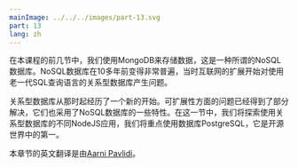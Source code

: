 ```yaml
---
mainImage: ../../../images/part-13.svg
part: 13
lang: zh
---
```


<div class="intro">

<!-- In the previous sections of the course we used MongoDB for storing data, which is a so called NoSQL database. NoSQL databases became very common just over 10 years ago, when the scaling of the internet started to produce problems for relational databases that utilized the older generation SQL query language.-->
 在本课程的前几节中，我们使用MongoDB来存储数据，这是一种所谓的NoSQL数据库。NoSQL数据库在10多年前变得非常普遍，当时互联网的扩展开始对使用老一代SQL查询语言的关系型数据库产生问题。

<!-- Relational databases have since then experienced a new beginning. Problems with scalability have been partially resolved and they have also adopted some of the features of NoSQL databases. In this section we explore different NodeJS applications that use relational databases, we will focus on using the database PostgreSQL which is the number one in the open source world.-->
 关系型数据库从那时起经历了一个新的开始。可扩展性方面的问题已经得到了部分解决，它们也采用了NoSQL数据库的一些特性。在这一节中，我们将探索使用关系型数据库的不同NodeJS应用，我们将重点使用数据库PostgreSQL，它是开源世界中的第一。

<!-- English translation of this part is by [Aarni Pavlidi](https://github.com/aarnipavlidi).-->
 本章节的英文翻译是由[Aarni Pavlidi](https://github.com/aarnipavlidi)。

</div>
